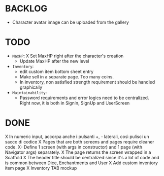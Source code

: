 # BACKLOG
- Character avatar image can be uploaded from the gallery

# TODO
- `MaxHP`:
  X Set MaxHP right after the character's creation
  - Update MaxHP after the new level
- `Inventory`:
  - edit custom item bottom sheet entry
  - Make sell in a separate page. Too many coins.
  - In inventory, non satisfied strength requirement should be handled graphically
- `Maintainability`:
  - Password requirements and error logics need to be centralized. Right now, it is both in SignIn, SignUp and UserScreen

# DONE
  X In numeric input, accorpa anche i pulsanti +, - laterali, così pulisci un sacco di codice
  X Pages that are both screens and pages require cleaner code.
    X- Define 1 screen (with args in constructor) and 1 page (with Navigator args) separately.
    X The page returns the screen wrapped in a Scaffold
    X The header title should be centralized since it's a lot of code and is common between Dice, Enchantments and User
X Add custom inventory item page
X Inventory TAB mockup
